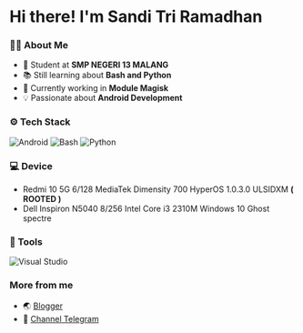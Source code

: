 # Hi there! I'm Sandi Tri Ramadhan 

### 👨‍💻 About Me
- 🏫 Student at **SMP NEGERI 13 MALANG**
- 📚 Still learning about **Bash and Python**
- 🔧 Currently working in **Module Magisk**
- 💡 Passionate about **Android Development**

### ⚙️ Tech Stack
![Android](https://img.shields.io/badge/Android-3DDC84?logo=android&logoColor=white)
![Bash](https://img.shields.io/badge/Bash-4EAA25?logo=gnubash&logoColor=fff)
![Python](https://img.shields.io/badge/Python-3776AB?logo=python&logoColor=fff)

### 💻 Device
- Redmi 10 5G 6/128 MediaTek Dimensity 700 HyperOS 1.0.3.0 ULSIDXM **( ROOTED )**
- Dell Inspiron N5040 8/256 Intel Core i3 2310M Windows 10 Ghost spectre
### 🔧 Tools
![Visual Studio](https://custom-icon-badges.demolab.com/badge/Visual%20Studio-5C2D91.svg?&logo=visual-studio&logoColor=white)

### More from me
- 🌏 [Blogger](https://tentangsoftwareandroid.blogspot.com)
- 💾 [Channel Telegram](https://t.me/sannopensource)
